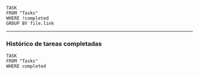 ```dataview
TASK
FROM "Tasks" 
WHERE !completed
GROUP BY file.link
```
---
### Histórico de tareas completadas
```dataview
TASK
FROM "Tasks"
WHERE completed
```

